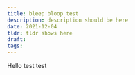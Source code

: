 ```yaml
---
title: bleep bloop test
description: description should be here
date: 2021-12-04
tldr: tldr shows here
draft: 
tags: 
---
```


Hello test test